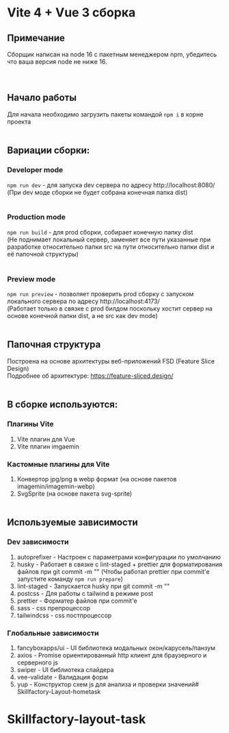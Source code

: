 # Vite 4 + Vue 3 сборка

## Примечание 
Сборщик написан на node 16 с пакетным менеджером npm, убедитесь что ваша версия node не ниже 16.<br>
<br><br>

## Начало работы
Для начала необходимо загрузить пакеты командой `npm i` в корне проекта <br><br>
## Вариации сборки: <br>
### Developer mode
`npm run dev` - для запуска dev сервера по адресу http://localhost:8080/ <br>
(При dev моде сборки не будет собрана конечная папка dist)<br><br>
### Production mode
`npm run build` - для prod сборки, собирает конечную папку dist <br>
(Не поднимает локальный сервер, заменяет все пути указанные при разработке относительно папки src на пути относительно папки dist и её папочной структуры)<br><br>
### Preview mode
`npm run preview` - позволяет проверить prod сборку с запуском локального сервера по адресу http://localhost:4173/<br>
(Работает только в связке с prod билдом поскольку хостит сервер на основе конечной папки dist, а не src как dev mode)<br><br>

## Папочная структура <br>
Построена на основе архитектуры веб-приложений FSD (Feature Slice Design)<br>
Подробнее об архитектуре: https://feature-sliced.design/ <br><br>

## В сборке используются: 
### Плагины Vite
1) Vite плагин для Vue
2) Vite плагин imgaemin <br>
### Кастомные плагины для Vite
1) Конвертор jpg/png в webp формат (на основе пакетов imagemin/imagemin-webp)
2) SvgSprite (на основе пакета svg-sprite)<br><br>

## Используемые зависимости
### Dev зависимости
1) autoprefixer - Настроен с параметрами конфигурации по умолчанию
2) husky - Работает в связке с lint-staged + prettier для форматирования файлов при git commit -m "" (Чтобы работал prettier при commit'e запустите команду `npm run prepare`)
3) lint-staged - Запускается husky при git commit -m ""
4) postcss - Для работы с tailwind в режиме post
5) prettier - Форматер файлов при commit'e
6) sass - css препроцессор
7) tailwindcss - css постпроцессор<br>
### Глобальные зависимости
1) fancyboxapps/ui - UI библиотека модальных окон/карусель/панзум
2) axios - Promise ориентированный http клиент для браузерного и серверного js
3) swiper - UI библиотека слайдера
4) vee-validate - Валидация форм
5) yup - Конструктор схем js для анализа и проверки значений# Skillfactory-Layout-hometask
# Skillfactory-layout-task
